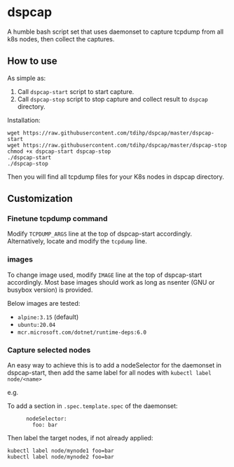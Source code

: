 # dspcap

A humble bash script set that uses daemonset to capture tcpdump from all k8s nodes, then collect the captures.

## How to use

As simple as:

1. Call `dspcap-start` script to start capture.
2. Call `dspcap-stop` script to stop capture and collect result to `dspcap` directory.

Installation:
```
wget https://raw.githubusercontent.com/tdihp/dspcap/master/dspcap-start
wget https://raw.githubusercontent.com/tdihp/dspcap/master/dspcap-stop
chmod +x dspcap-start dspcap-stop
./dspcap-start
./dspcap-stop
```
Then you will find all tcpdump files for your K8s nodes in dspcap directory. 

## Customization

### Finetune tcpdump command

Modify `TCPDUMP_ARGS` line at the top of dspcap-start accordingly. Alternatively, locate and modify the `tcpdump` line.

### images

To change image used, modify `IMAGE` line at the top of dspcap-start accordingly. Most base images should work as long as nsenter (GNU or busybox version) is provided.

Below images are tested:

* `alpine:3.15` (default)
* `ubuntu:20.04`
* `mcr.microsoft.com/dotnet/runtime-deps:6.0`

### Capture selected nodes

An easy way to achieve this is to add a nodeSelector for the daemonset in dspcap-start, then add the same label for all nodes with `kubectl label node/<name>` 

e.g.

To add a section in `.spec.template.spec` of the daemonset:

```
      nodeSelector:
        foo: bar
```

Then label the target nodes, if not already applied:

```
kubectl label node/mynode1 foo=bar
kubectl label node/mynode2 foo=bar
```
